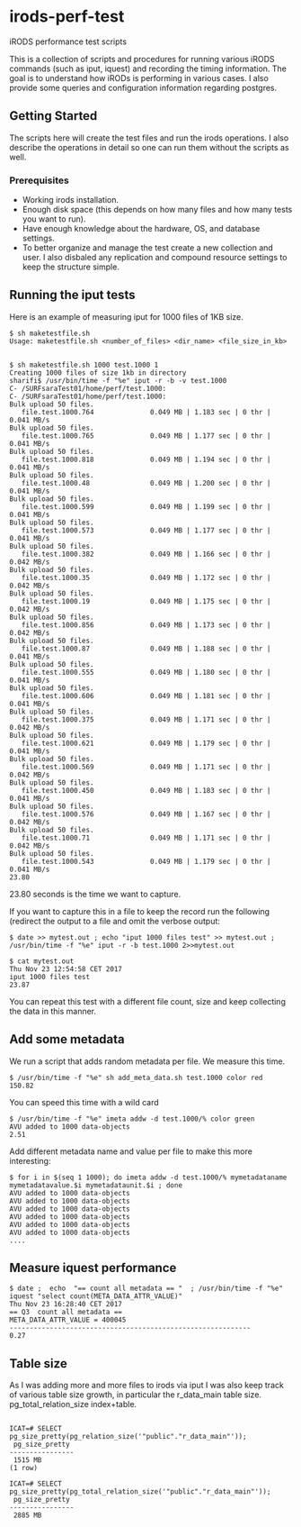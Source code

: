 # irods-perf-test
iRODS performance test scripts

This is a collection of scripts and procedures for running various iRODS commands (such as iput, iquest) and recording the timing information. The goal is to understand how iRODs is performing in various cases. I also provide some queries and configuration information regarding postgres. 

## Getting Started
The scripts here will create the test files and run the irods operations. I also describe the operations in detail so one can run them without the scripts as well. 


### Prerequisites
* Working irods installation. 
* Enough disk space (this depends on how many files and how many tests you want to run). 
* Have enough knowledge about the hardware, OS, and database settings. 
* To better organize and manage the test create a new collection and user. I also disbaled any replication and compound resource settings to keep the structure simple. 


## Running the iput tests

Here is an example of measuring iput for 1000 files of 1KB size. 

```
$ sh maketestfile.sh 
Usage: maketestfile.sh <number_of_files> <dir_name> <file_size_in_kb>


$ sh maketestfile.sh 1000 test.1000 1
Creating 1000 files of size 1kb in directory
sharifi$ /usr/bin/time -f "%e" iput -r -b -v test.1000 
C- /SURFsaraTest01/home/perf/test.1000:
C- /SURFsaraTest01/home/perf/test.1000:
Bulk upload 50 files.
   file.test.1000.764              0.049 MB | 1.183 sec | 0 thr |  0.041 MB/s
Bulk upload 50 files.
   file.test.1000.765              0.049 MB | 1.177 sec | 0 thr |  0.041 MB/s
Bulk upload 50 files.
   file.test.1000.818              0.049 MB | 1.194 sec | 0 thr |  0.041 MB/s
Bulk upload 50 files.
   file.test.1000.48               0.049 MB | 1.200 sec | 0 thr |  0.041 MB/s
Bulk upload 50 files.
   file.test.1000.599              0.049 MB | 1.199 sec | 0 thr |  0.041 MB/s
Bulk upload 50 files.
   file.test.1000.573              0.049 MB | 1.177 sec | 0 thr |  0.041 MB/s
Bulk upload 50 files.
   file.test.1000.382              0.049 MB | 1.166 sec | 0 thr |  0.042 MB/s
Bulk upload 50 files.
   file.test.1000.35               0.049 MB | 1.172 sec | 0 thr |  0.042 MB/s
Bulk upload 50 files.
   file.test.1000.19               0.049 MB | 1.175 sec | 0 thr |  0.042 MB/s
Bulk upload 50 files.
   file.test.1000.856              0.049 MB | 1.173 sec | 0 thr |  0.042 MB/s
Bulk upload 50 files.
   file.test.1000.87               0.049 MB | 1.188 sec | 0 thr |  0.041 MB/s
Bulk upload 50 files.
   file.test.1000.555              0.049 MB | 1.180 sec | 0 thr |  0.041 MB/s
Bulk upload 50 files.
   file.test.1000.606              0.049 MB | 1.181 sec | 0 thr |  0.041 MB/s
Bulk upload 50 files.
   file.test.1000.375              0.049 MB | 1.171 sec | 0 thr |  0.042 MB/s
Bulk upload 50 files.
   file.test.1000.621              0.049 MB | 1.179 sec | 0 thr |  0.041 MB/s
Bulk upload 50 files.
   file.test.1000.569              0.049 MB | 1.171 sec | 0 thr |  0.042 MB/s
Bulk upload 50 files.
   file.test.1000.450              0.049 MB | 1.183 sec | 0 thr |  0.041 MB/s
Bulk upload 50 files.
   file.test.1000.576              0.049 MB | 1.167 sec | 0 thr |  0.042 MB/s
Bulk upload 50 files.
   file.test.1000.71               0.049 MB | 1.171 sec | 0 thr |  0.042 MB/s
Bulk upload 50 files.
   file.test.1000.543              0.049 MB | 1.179 sec | 0 thr |  0.041 MB/s
23.80
```
23.80 seconds is the time we want to capture. 

If you want to capture this in a file to keep the record run the following (redirect the output to a file and omit the verbose output: 

``` 
$ date >> mytest.out ; echo "iput 1000 files test" >> mytest.out ; /usr/bin/time -f "%e" iput -r -b test.1000 2>>mytest.out 

$ cat mytest.out 
Thu Nov 23 12:54:58 CET 2017
iput 1000 files test
23.87
```
You can repeat this test with a different file count, size and keep collecting the data in this manner. 

## Add some metadata 

We run a script that adds random metadata per file. We measure this time. 
```
$ /usr/bin/time -f "%e" sh add_meta_data.sh test.1000 color red
150.82
```

You can speed this time with a wild card 

```
$ /usr/bin/time -f "%e" imeta addw -d test.1000/% color green 
AVU added to 1000 data-objects
2.51
```

Add different metadata name and value per file to make this more interesting: 

```
$ for i in $(seq 1 1000); do imeta addw -d test.1000/% mymetadataname mymetadatavalue.$i mymetadataunit.$i ; done
AVU added to 1000 data-objects
AVU added to 1000 data-objects
AVU added to 1000 data-objects
AVU added to 1000 data-objects
AVU added to 1000 data-objects
AVU added to 1000 data-objects
....

```
## Measure iquest performance 

```
$ date ;  echo  "== count all metadata == "  ; /usr/bin/time -f "%e" iquest "select count(META_DATA_ATTR_VALUE)"
Thu Nov 23 16:28:40 CET 2017
== Q3  count all metadata == 
META_DATA_ATTR_VALUE = 400045
------------------------------------------------------------
0.27
```

## Table size 

As I was adding more and more files to irods via iput I was also keep track of various table size growth, in particular the r_data_main table size. pg_total_relation_size index+table. 

```

ICAT=# SELECT pg_size_pretty(pg_relation_size('"public"."r_data_main"'));
 pg_size_pretty 
----------------
 1515 MB
(1 row)

ICAT=# SELECT pg_size_pretty(pg_total_relation_size('"public"."r_data_main"'));
 pg_size_pretty 
----------------
 2885 MB
 ```
 
